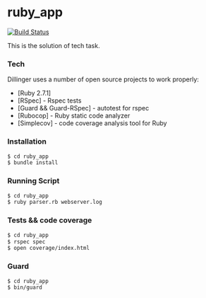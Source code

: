 # ruby_app

[![Build Status](https://travis-ci.org/joemccann/dillinger.svg?branch=master)](https://travis-ci.org/joemccann/dillinger)

This is the solution of tech task.

### Tech

Dillinger uses a number of open source projects to work properly:

* [Ruby 2.7.1]
* [RSpec] - Rspec tests
* [Guard && Guard-RSpec] - autotest for rspec
* [Rubocop] - Ruby static code analyzer
* [Simplecov] - code coverage analysis tool for Ruby

### Installation

```sh
$ cd ruby_app
$ bundle install
```

### Running Script

```sh
$ cd ruby_app
$ ruby parser.rb webserver.log
```

### Tests && code coverage

```sh
$ cd ruby_app
$ rspec spec
$ open coverage/index.html
```

### Guard

```sh
$ cd ruby_app
$ bin/guard
```
